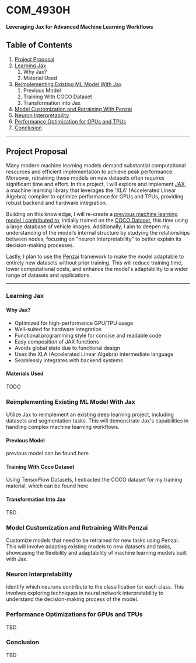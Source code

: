 # COM_4930H

#### **Leveraging Jax for Advanced Machine Learning Workflows**

## Table of Contents
1. [Project Proposal](#Project-Proposal)
2. [Learning Jax](#learning-jax)
   1. Why Jax?
   2. Material Used
3. [Reimplementing Existing ML Model With Jax](#reimplementing-existing-ml-model-with-jax)
   1. Previous Model
   2. Training With COCO Dataset
   3. Transformation into Jax
4. [Model Customization and Retraining With Penzai](#model-customization-and-retraining-with-penzai)
5. [Neuron Interpretability](#neuron-interpretability)
6. [Performance Optimization for GPUs and TPUs](#performance-optimizations-for-gpus-and-tpus)
7. [Conclusion](#conclusion)
---

## Project Proposal
Many modern machine learning models demand substantial computational resources and efficient implementation to achieve peak performance. Moreover, retraining these models on new datasets often requires significant time and effort. In this project, I will explore and implement [JAX](https://github.com/jax-ml/jax), a machine learning library that leverages the 'XLA' (Accelerated Linear Algebra) compiler to optimize performance for GPUs and TPUs, providing robust backend and hardware integration.

Building on this knowledge, I will re-create a [previous machine learning model I contributed to](https://github.com/YCCS-Summer-2023-DLCV/Deep-Learning-in-Computer-Vision), initially trained on the [COCO Dataset](https://cocodataset.org/#home), this time using a large database of vehicle images. Additionally, I aim to deepen my understanding of the model’s internal structure by studying the relationships between nodes, focusing on "neuron interpretability" to better explain its decision-making processes.

Lastly, I plan to use the [Penzai](https://github.com/google-deepmind/penzai) framework to make the model adaptable to entirely new datasets without prior training. This will reduce training time, lower computational costs, and enhance the model's adaptability to a wider range of datasets and applications.

---
### Learning Jax
#### Why Jax?
- Optimized for high-performance GPU/TPU usage
- Well-suited for hardware integration
- Functional programming style for concise and readable code
- Easy composition of JAX functions
- Avoids global state due to functional design
- Uses the XLA (Accelerated Linear Algebra) intermediate language
- Seamlessly integrates with backend systems
#### Materials Used
TODO

### Reimplementing Existing ML Model With Jax
Utilize Jax to reimplement an existing deep learning project, including datasets and segmentation tasks. This will demonstrate Jax's capabilities in handling complex machine learning workflows.

#### Previous Model
previous model can be found here
#### Training With Coco Dataset
Using TensorFlow Datasets, I extracted the COCO dataset for my training material, which can be found here
#### Transformation Into Jax
TBD

### Model Customization and Retraining With Penzai
Customize models that need to be retrained for new tasks using Penzai. This will involve adapting existing models to new datasets and tasks, showcasing the flexibility and adaptability of machine learning models built with Jax.

### Neuron Interpretability
Identify which neurons contribute to the classification for each class. This involves exploring techniques in neural network interpretability to understand the decision-making process of the model.

### Performance Optimizations for GPUs and TPUs
TBD

### Conclusion
TBD
